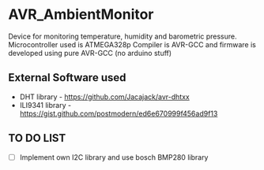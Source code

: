 # AVR_AmbientMonitor

Device for monitoring temperature, humidity and barometric pressure. 
Microcontroller used is ATMEGA328p
Compiler is AVR-GCC and firmware is developed using pure AVR-GCC (no arduino stuff)

## External Software used
- DHT library - https://github.com/Jacajack/avr-dhtxx
- ILI9341 library - https://gist.github.com/postmodern/ed6e670999f456ad9f13


## TO DO LIST
- [ ] Implement own I2C library and use bosch BMP280 library
